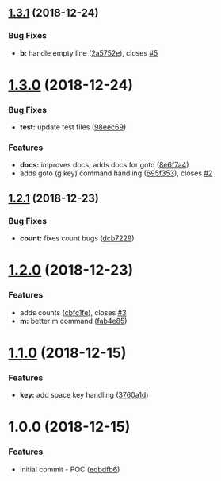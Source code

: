 ## [1.3.1](https://github.com/adekbadek/atom-kak-mode/compare/v1.3.0...v1.3.1) (2018-12-24)


### Bug Fixes

* **b:** handle empty line ([2a5752e](https://github.com/adekbadek/atom-kak-mode/commit/2a5752e)), closes [#5](https://github.com/adekbadek/atom-kak-mode/issues/5)

# [1.3.0](https://github.com/adekbadek/atom-kak-mode/compare/v1.2.1...v1.3.0) (2018-12-24)


### Bug Fixes

* **test:** update test files ([98eec69](https://github.com/adekbadek/atom-kak-mode/commit/98eec69))


### Features

* **docs:** improves docs; adds docs for goto ([8e6f7a4](https://github.com/adekbadek/atom-kak-mode/commit/8e6f7a4))
* adds goto (g key) command handling ([695f353](https://github.com/adekbadek/atom-kak-mode/commit/695f353)), closes [#2](https://github.com/adekbadek/atom-kak-mode/issues/2)

## [1.2.1](https://github.com/adekbadek/atom-kak-mode/compare/v1.2.0...v1.2.1) (2018-12-23)


### Bug Fixes

* **count:** fixes count bugs ([dcb7229](https://github.com/adekbadek/atom-kak-mode/commit/dcb7229))

# [1.2.0](https://github.com/adekbadek/atom-kak-mode/compare/v1.1.0...v1.2.0) (2018-12-23)


### Features

* adds counts ([cbfc1fe](https://github.com/adekbadek/atom-kak-mode/commit/cbfc1fe)), closes [#3](https://github.com/adekbadek/atom-kak-mode/issues/3)
* **m:** better m command ([fab4e85](https://github.com/adekbadek/atom-kak-mode/commit/fab4e85))

# [1.1.0](https://github.com/adekbadek/atom-kak-mode/compare/v1.0.0...v1.1.0) (2018-12-15)


### Features

* **key:** add space key handling ([3760a1d](https://github.com/adekbadek/atom-kak-mode/commit/3760a1d))

# 1.0.0 (2018-12-15)


### Features

* initial commit - POC ([edbdfb6](https://github.com/adekbadek/atom-kak-mode/commit/edbdfb6))

